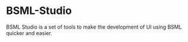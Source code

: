# BSML-Studio
BSML Studio is a set of tools to make the development of UI using BSML quicker and easier.
